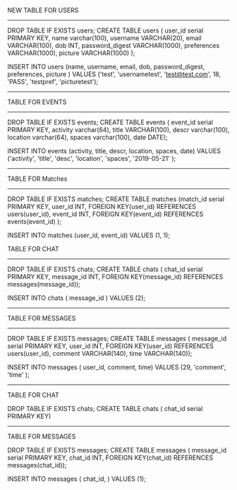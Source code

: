 NEW TABLE FOR USERS

---------------------------------------------------------------
DROP TABLE IF EXISTS users; CREATE TABLE users ( user_id serial PRIMARY KEY, name varchar(100), username VARCHAR(20), email VARCHAR(100), dob INT, password_digest VARCHAR(1000), preferences VARCHAR(1000), picture VARCHAR(1000) );


INSERT INTO users (name, username, email, dob, password_digest, preferences, picture   ) VALUES ('test', 'usernametest', 'test@test.com', 18, 'PASS', 'testpref', 'picturetest');

---------------------------------------------------------------

TABLE FOR EVENTS 

---------------------------------------------------------------
DROP TABLE IF EXISTS events; CREATE TABLE events ( event_id serial PRIMARY KEY, activity varchar(64), title VARCHAR(100), descr varchar(100), location varchar(64), spaces varchar(100), date DATE);

INSERT INTO events (activity, title, descr, location, spaces, date) VALUES ('activity', 'title', 'desc', 'location', 'spaces', '2019-05-21' );


---------------------------------------------------------------

TABLE FOR Matches 

---------------------------------------------------------------

DROP TABLE IF EXISTS matches; CREATE TABLE matches (match_id serial PRIMARY KEY, user_id INT, FOREIGN KEY(user_id) REFERENCES users(user_id), event_id INT, FOREIGN KEY(event_id) REFERENCES events(event_id) );

INSERT INTO matches (user_id, event_id) VALUES (1, 1);















TABLE FOR CHAT

---------------------------------------------------------------
DROP TABLE IF EXISTS chats; CREATE TABLE chats ( chat_id serial PRIMARY KEY, message_id INT, FOREIGN KEY(message_id) REFERENCES messages(message_id));

INSERT INTO chats ( message_id ) VALUES (2);


---------------------------------------------------------------

TABLE FOR MESSAGES

---------------------------------------------------------------
DROP TABLE IF EXISTS messages; CREATE TABLE messages ( message_id serial PRIMARY KEY, user_id INT, FOREIGN KEY(user_id) REFERENCES users(user_id), comment VARCHAR(140), time VARCHAR(140));

INSERT INTO messages ( user_id, comment, time) VALUES (29, 'comment', 'time' );




-----------

TABLE FOR CHAT

DROP TABLE IF EXISTS chats; CREATE TABLE chats ( chat_id serial PRIMARY KEY)


--------------


TABLE FOR MESSAGES


DROP TABLE IF EXISTS messages; CREATE TABLE messages ( message_id serial PRIMARY KEY, chat_id INT, FOREIGN KEY(chat_id) REFERENCES messages(chat_id));

INSERT INTO messages ( chat_id, ) VALUES (1);







